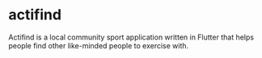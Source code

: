 # actifind
Actifind is a local community sport application written in Flutter that helps people find other like-minded people to exercise with.
